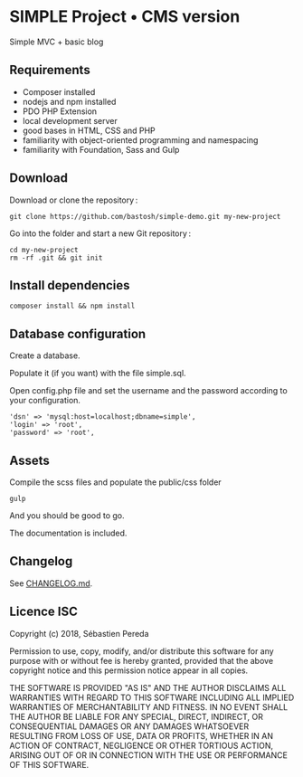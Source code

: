 # SIMPLE Project • CMS version

Simple MVC + basic blog

## Requirements
- Composer installed
- nodejs and npm installed
- PDO PHP Extension
- local development server
- good bases in HTML, CSS and PHP
- familiarity with object-oriented programming and namespacing
- familiarity with Foundation, Sass and Gulp

## Download
Download or clone the repository :
```
git clone https://github.com/bastosh/simple-demo.git my-new-project
```
Go into the folder and start a new Git repository :
```
cd my-new-project
rm -rf .git && git init
```
## Install dependencies
```
composer install && npm install
```
## Database configuration
Create a database.

Populate it (if you want) with the file simple.sql.

Open config.php file and set the username and the password according to your configuration.

```
'dsn' => 'mysql:host=localhost;dbname=simple',
'login' => 'root',
'password' => 'root',
```

## Assets
Compile the scss files and populate the public/css folder
```
gulp
```

And you should be good to go.

The documentation is included.

## Changelog
See [CHANGELOG.md](https://github.com/bastosh/simple-cms/blob/master/CHANGELOG.md).

## Licence ISC
Copyright (c) 2018, Sébastien Pereda

Permission to use, copy, modify, and/or distribute this software for any
purpose with or without fee is hereby granted, provided that the above
copyright notice and this permission notice appear in all copies.

THE SOFTWARE IS PROVIDED "AS IS" AND THE AUTHOR DISCLAIMS ALL WARRANTIES
WITH REGARD TO THIS SOFTWARE INCLUDING ALL IMPLIED WARRANTIES OF
MERCHANTABILITY AND FITNESS. IN NO EVENT SHALL THE AUTHOR BE LIABLE FOR
ANY SPECIAL, DIRECT, INDIRECT, OR CONSEQUENTIAL DAMAGES OR ANY DAMAGES
WHATSOEVER RESULTING FROM LOSS OF USE, DATA OR PROFITS, WHETHER IN AN
ACTION OF CONTRACT, NEGLIGENCE OR OTHER TORTIOUS ACTION, ARISING OUT OF
OR IN CONNECTION WITH THE USE OR PERFORMANCE OF THIS SOFTWARE.
